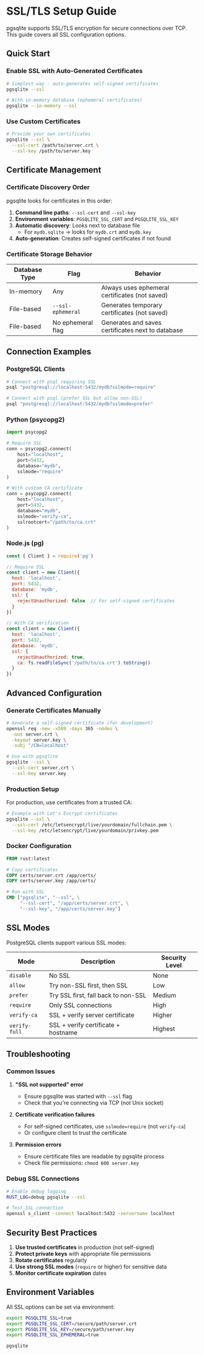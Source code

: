 # SSL/TLS Setup Guide

pgsqlite supports SSL/TLS encryption for secure connections over TCP. This guide covers all SSL configuration options.

## Quick Start

### Enable SSL with Auto-Generated Certificates

```bash
# Simplest way - auto-generates self-signed certificates
pgsqlite --ssl

# With in-memory database (ephemeral certificates)
pgsqlite --in-memory --ssl
```

### Use Custom Certificates

```bash
# Provide your own certificates
pgsqlite --ssl \
  --ssl-cert /path/to/server.crt \
  --ssl-key /path/to/server.key
```

## Certificate Management

### Certificate Discovery Order

pgsqlite looks for certificates in this order:

1. **Command line paths**: `--ssl-cert` and `--ssl-key`
2. **Environment variables**: `PGSQLITE_SSL_CERT` and `PGSQLITE_SSL_KEY`
3. **Automatic discovery**: Looks next to database file
   - For `mydb.sqlite` → looks for `mydb.crt` and `mydb.key`
4. **Auto-generation**: Creates self-signed certificates if not found

### Certificate Storage Behavior

| Database Type | Flag | Behavior |
|--------------|------|----------|
| In-memory | Any | Always uses ephemeral certificates (not saved) |
| File-based | `--ssl-ephemeral` | Generates temporary certificates (not saved) |
| File-based | No ephemeral flag | Generates and saves certificates next to database |

## Connection Examples

### PostgreSQL Clients

```bash
# Connect with psql requiring SSL
psql "postgresql://localhost:5432/mydb?sslmode=require"

# Connect with psql (prefer SSL but allow non-SSL)
psql "postgresql://localhost:5432/mydb?sslmode=prefer"
```

### Python (psycopg2)

```python
import psycopg2

# Require SSL
conn = psycopg2.connect(
    host="localhost",
    port=5432,
    database="mydb",
    sslmode="require"
)

# With custom CA certificate
conn = psycopg2.connect(
    host="localhost",
    port=5432,
    database="mydb",
    sslmode="verify-ca",
    sslrootcert="/path/to/ca.crt"
)
```

### Node.js (pg)

```javascript
const { Client } = require('pg')

// Require SSL
const client = new Client({
  host: 'localhost',
  port: 5432,
  database: 'mydb',
  ssl: {
    rejectUnauthorized: false  // For self-signed certificates
  }
})

// With CA verification
const client = new Client({
  host: 'localhost',
  port: 5432,
  database: 'mydb',
  ssl: {
    rejectUnauthorized: true,
    ca: fs.readFileSync('/path/to/ca.crt').toString()
  }
})
```

## Advanced Configuration

### Generate Certificates Manually

```bash
# Generate a self-signed certificate (for development)
openssl req -new -x509 -days 365 -nodes \
  -out server.crt \
  -keyout server.key \
  -subj "/CN=localhost"

# Use with pgsqlite
pgsqlite --ssl \
  --ssl-cert server.crt \
  --ssl-key server.key
```

### Production Setup

For production, use certificates from a trusted CA:

```bash
# Example with Let's Encrypt certificates
pgsqlite --ssl \
  --ssl-cert /etc/letsencrypt/live/yourdomain/fullchain.pem \
  --ssl-key /etc/letsencrypt/live/yourdomain/privkey.pem
```

### Docker Configuration

```dockerfile
FROM rust:latest

# Copy certificates
COPY certs/server.crt /app/certs/
COPY certs/server.key /app/certs/

# Run with SSL
CMD ["pgsqlite", "--ssl", \
     "--ssl-cert", "/app/certs/server.crt", \
     "--ssl-key", "/app/certs/server.key"]
```

## SSL Modes

PostgreSQL clients support various SSL modes:

| Mode | Description | Security Level |
|------|-------------|----------------|
| `disable` | No SSL | None |
| `allow` | Try non-SSL first, then SSL | Low |
| `prefer` | Try SSL first, fall back to non-SSL | Medium |
| `require` | Only SSL connections | High |
| `verify-ca` | SSL + verify server certificate | Higher |
| `verify-full` | SSL + verify certificate + hostname | Highest |

## Troubleshooting

### Common Issues

1. **"SSL not supported" error**
   - Ensure pgsqlite was started with `--ssl` flag
   - Check that you're connecting via TCP (not Unix socket)

2. **Certificate verification failures**
   - For self-signed certificates, use `sslmode=require` (not `verify-ca`)
   - Or configure client to trust the certificate

3. **Permission errors**
   - Ensure certificate files are readable by pgsqlite process
   - Check file permissions: `chmod 600 server.key`

### Debug SSL Connections

```bash
# Enable debug logging
RUST_LOG=debug pgsqlite --ssl

# Test SSL connection
openssl s_client -connect localhost:5432 -servername localhost
```

## Security Best Practices

1. **Use trusted certificates** in production (not self-signed)
2. **Protect private keys** with appropriate file permissions
3. **Rotate certificates** regularly
4. **Use strong SSL modes** (`require` or higher) for sensitive data
5. **Monitor certificate expiration** dates

## Environment Variables

All SSL options can be set via environment:

```bash
export PGSQLITE_SSL=true
export PGSQLITE_SSL_CERT=/secure/path/server.crt
export PGSQLITE_SSL_KEY=/secure/path/server.key
export PGSQLITE_SSL_EPHEMERAL=true

pgsqlite
```